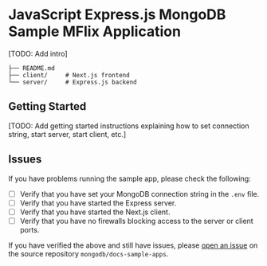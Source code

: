 # JavaScript Express.js MongoDB Sample MFlix Application

[TODO: Add intro]

```
├── README.md
├── client/     # Next.js frontend
└── server/     # Express.js backend
```

## Getting Started

[TODO: Add getting started instructions explaining how to set connection string, start server, start client, etc.]

## Issues

If you have problems running the sample app, please check the following:

- [ ] Verify that you have set your MongoDB connection string in the `.env` file.
- [ ] Verify that you have started the Express server.
- [ ] Verify that you have started the Next.js client.
- [ ] Verify that you have no firewalls blocking access to the server or client ports.

If you have verified the above and still have issues, please
[open an issue](https://github.com/mongodb/docs-sample-apps/issues/new/choose)
on the source repository `mongodb/docs-sample-apps`.
